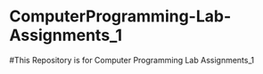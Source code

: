 # ComputerProgramming-Lab-Assignments_1

#This Repository is for Computer Programming Lab Assignments_1
